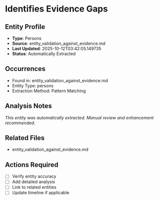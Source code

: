 # Identifies Evidence Gaps

## Entity Profile
- **Type**: Persons
- **Source**: entity_validation_against_evidence.md
- **Last Updated**: 2025-10-12T03:42:05.149735
- **Status**: Automatically Extracted

## Occurrences
- Found in: entity_validation_against_evidence.md
- Entity Type: persons
- Extraction Method: Pattern Matching

## Analysis Notes
*This entity was automatically extracted. Manual review and enhancement recommended.*

## Related Files
- entity_validation_against_evidence.md

## Actions Required
- [ ] Verify entity accuracy
- [ ] Add detailed analysis
- [ ] Link to related entities
- [ ] Update timeline if applicable
